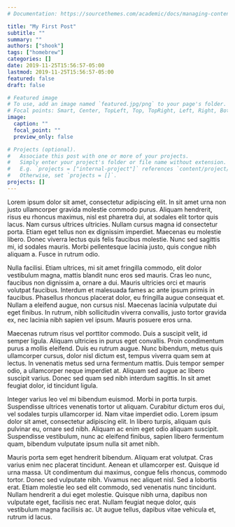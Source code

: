 ```yaml
---
# Documentation: https://sourcethemes.com/academic/docs/managing-content/

title: "My First Post"
subtitle: ""
summary: ""
authors: ["shook"]
tags: ["homebrew"]
categories: []
date: 2019-11-25T15:56:57-05:00
lastmod: 2019-11-25T15:56:57-05:00
featured: false
draft: false

# Featured image
# To use, add an image named `featured.jpg/png` to your page's folder.
# Focal points: Smart, Center, TopLeft, Top, TopRight, Left, Right, BottomLeft, Bottom, BottomRight.
image:
  caption: ""
  focal_point: ""
  preview_only: false

# Projects (optional).
#   Associate this post with one or more of your projects.
#   Simply enter your project's folder or file name without extension.
#   E.g. `projects = ["internal-project"]` references `content/project/deep-learning/index.md`.
#   Otherwise, set `projects = []`.
projects: []
---
```


Lorem ipsum dolor sit amet, consectetur adipiscing elit. In sit amet urna non justo ullamcorper gravida molestie commodo purus. Aliquam hendrerit, risus eu rhoncus maximus, nisl est pharetra dui, at sodales elit tortor quis lacus. Nam cursus ultrices ultricies. Nullam cursus magna id consectetur porta. Etiam eget tellus non ex dignissim imperdiet. Maecenas eu molestie libero. Donec viverra lectus quis felis faucibus molestie. Nunc sed sagittis mi, id sodales mauris. Morbi pellentesque lacinia justo, quis congue nibh aliquam a. Fusce in rutrum odio.

Nulla facilisi. Etiam ultrices, mi sit amet fringilla commodo, elit dolor vestibulum magna, mattis blandit nunc eros sed mauris. Cras leo nunc, faucibus non dignissim a, ornare a dui. Mauris ultricies orci et mauris volutpat faucibus. Interdum et malesuada fames ac ante ipsum primis in faucibus. Phasellus rhoncus placerat dolor, eu fringilla augue consequat et. Nullam a eleifend augue, non cursus nisl. Maecenas lacinia vulputate dui eget finibus. In rutrum, nibh sollicitudin viverra convallis, justo tortor gravida ex, nec lacinia nibh sapien vel ipsum. Mauris posuere eros urna.

Maecenas rutrum risus vel porttitor commodo. Duis a suscipit velit, id semper ligula. Aliquam ultricies in purus eget convallis. Proin condimentum purus a mollis eleifend. Duis eu rutrum augue. Nunc bibendum, metus quis ullamcorper cursus, dolor nisl dictum est, tempus viverra quam sem at lectus. In venenatis metus sed urna fermentum mattis. Duis tempor semper odio, a ullamcorper neque imperdiet at. Aliquam sed augue ac libero suscipit varius. Donec sed quam sed nibh interdum sagittis. In sit amet feugiat dolor, id tincidunt ligula.

Integer varius leo vel mi bibendum euismod. Morbi in porta turpis. Suspendisse ultrices venenatis tortor ut aliquam. Curabitur dictum eros dui, vel sodales turpis ullamcorper id. Nam vitae imperdiet odio. Lorem ipsum dolor sit amet, consectetur adipiscing elit. In libero turpis, aliquam quis pulvinar eu, ornare sed nibh. Aliquam ac enim eget odio aliquam suscipit. Suspendisse vestibulum, nunc ac eleifend finibus, sapien libero fermentum quam, bibendum vulputate ipsum nulla sit amet nibh.

Mauris porta sem eget hendrerit bibendum. Aliquam erat volutpat. Cras varius enim nec placerat tincidunt. Aenean et ullamcorper est. Quisque id urna massa. Ut condimentum dui maximus, congue felis rhoncus, commodo tortor. Donec sed vulputate nibh. Vivamus nec aliquet nisl. Sed a lobortis erat. Etiam molestie leo sed elit commodo, sed venenatis nunc tincidunt. Nullam hendrerit a dui eget molestie. Quisque nibh urna, dapibus non vulputate eget, facilisis nec erat. Nullam feugiat neque dolor, quis vestibulum magna facilisis ac. Ut augue tellus, dapibus vitae vehicula et, rutrum id lacus.

